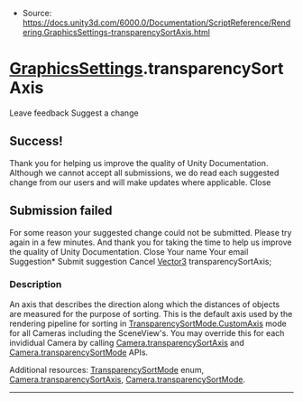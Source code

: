 * Source: https://docs.unity3d.com/6000.0/Documentation/ScriptReference/Rendering.GraphicsSettings-transparencySortAxis.html

#  [GraphicsSettings](https://docs.unity3d.com/6000.0/Documentation/ScriptReference/Rendering.GraphicsSettings.html).transparencySortAxis
Leave feedback
Suggest a change
## Success!
Thank you for helping us improve the quality of Unity Documentation. Although we cannot accept all submissions, we do read each suggested change from our users and will make updates where applicable.
Close
## Submission failed
For some reason your suggested change could not be submitted. Please <a>try again</a> in a few minutes. And thank you for taking the time to help us improve the quality of Unity Documentation.
Close
Your name Your email Suggestion* Submit suggestion
Cancel
[Vector3](https://docs.unity3d.com/6000.0/Documentation/ScriptReference/Vector3.html) transparencySortAxis; 
### Description
An axis that describes the direction along which the distances of objects are measured for the purpose of sorting.
This is the default axis used by the rendering pipeline for sorting in [TransparencySortMode.CustomAxis](https://docs.unity3d.com/6000.0/Documentation/ScriptReference/TransparencySortMode.CustomAxis.html) mode for all Cameras including the SceneView's. You may override this for each invididual Camera by calling [Camera.transparencySortAxis](https://docs.unity3d.com/6000.0/Documentation/ScriptReference/Camera-transparencySortAxis.html) and [Camera.transparencySortMode](https://docs.unity3d.com/6000.0/Documentation/ScriptReference/Camera-transparencySortMode.html) APIs.  
  
Additional resources: [TransparencySortMode](https://docs.unity3d.com/6000.0/Documentation/ScriptReference/TransparencySortMode.html) enum, [Camera.transparencySortAxis](https://docs.unity3d.com/6000.0/Documentation/ScriptReference/Camera-transparencySortAxis.html), [Camera.transparencySortMode](https://docs.unity3d.com/6000.0/Documentation/ScriptReference/Camera-transparencySortMode.html).
* * *
